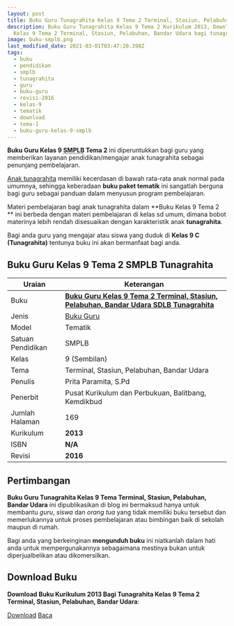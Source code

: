 ```yaml
---
layout: post
title: Buku Guru Tunagrahita Kelas 9 Tema 2 Terminal, Stasiun, Pelabuhan, Bandar Udara
description: Buku Guru Tunagrahita Kelas 9 Tema 2 Kurikulum 2013, Download buku
  Kelas 9 Tema 2 Terminal, Stasiun, Pelabuhan, Bandar Udara bagi tunagrahita
image: buku-smplb.png
last_modified_date: 2021-03-01T03:47:20.398Z
tags:
  - buku
  - pendidikan
  - smplb
  - tunagrahita
  - guru
  - buku-guru
  - revisi-2016
  - kelas-9
  - tematik
  - download
  - tema-1
  - buku-guru-kelas-9-smplb
---
```


**Buku Guru Kelas 9 <abbr title="Sekolah Menengah Pertama Luar Biasa">SMPLB</abbr> Tema 2** ini diperuntukkan bagi guru yang memberikan layanan pendidikan/mengajar anak tunagrahita sebagai penunjang pembelajaran.

[Anak tunagrahita](/teori/tunagrahita "Apa itu Tunagrahita") memiliki kecerdasan di bawah rata-rata anak normal pada umumnya, sehingga keberadaan **buku paket tematik** ini sangatlah berguna bagi guru sebagai panduan dalam menyusun program pembelajaran.

Materi pembelajaran bagi anak tunagrahita dalam **Buku Kelas 9 Tema 2 ** ini berbeda dengan materi pembelajaran di kelas sd umum, dimana bobot materinya lebih rendah disesuaikan dengan karakteristik anak **tunagrahita**.

Bagi anda guru yang mengajar atau siswa yang duduk di **Kelas 9 C (Tunagrahita)** tentunya buku ini akan bermanfaat bagi anda.

## Buku Guru Kelas 9 Tema 2 SMPLB Tunagrahita  

|Uraian|Keterangan|
| --- | --- |
|Buku|<a href="/bse/buku-guru-tunagrahita-kelas-9-tema-2-terminal" title="Buku Guru Kelas 9 Tema 2 Terminal, Stasiun, Pelabuhan, Bandar Udara SMPLB Tunagrahita"><strong>Buku Guru Kelas 9 Tema 2 Terminal, Stasiun, Pelabuhan, Bandar Udara SDLB Tunagrahita</strong></a>|
|Jenis|<a href="/bse" title="Buku Guru" target="_blank">Buku Guru</a>|
|Model|Tematik|
|Satuan Pendidikan|SMPLB|
|Kelas|9 (Sembilan)|
|Tema|Terminal, Stasiun, Pelabuhan, Bandar Udara|
|Penulis| Prita Paramita, S.Pd|
|Penerbit|Pusat Kurikulum dan Perbukuan, Balitbang, Kemdikbud|
|Jumlah Halaman|169|
|Kurikulum|<strong>2013</strong>|
|ISBN|<strong>N/A</strong>|
|Revisi|<strong>2016</strong>|

## Pertimbangan
**Buku Guru Tunagrahita Kelas 9 Tema Terminal, Stasiun, Pelabuhan, Bandar Udara** ini dipublikasikan di blog ini bermaksud hanya untuk membantu _guru_, _siswa_ dan _orang tua_ yang tidak memiliki buku tersebut dan memerlukannya untuk proses pembelajaran atau bimbingan baik di sekolah maupun di rumah.

Bagi anda yang berkeinginan <b>mengunduh buku</b> ini niatkanlah dalam hati anda untuk mempergunakannya sebagaimana mestinya bukan untuk diperjualbelikan atau dikomersilkan.
  
## Download Buku
**Download Buku Kurikulum 2013 Bagi Tunagrahita Kelas 9 Tema 2 Terminal, Stasiun, Pelabuhan, Bandar Udara**:
<p class="center"><a class="button download" href="https://docs.google.com/uc?export=download&id=1uTkFw_oNvlMaKarEuD2yOAQG8afh9sE_" rel="nofollow" target="_blank" title="Download Buku Guru Tunagrahita Kelas 9 Tema Terminal, Stasiun, Pelabuhan, Bandar Udara">Download</a>
<a class="button demo open-dialog" href="https://drive.google.com/file/d/1uTkFw_oNvlMaKarEuD2yOAQG8afh9sE_/preview" rel="nofollow" target="_blank" title="Download Buku Guru Tunagrahita Kelas 9 Tema Terminal, Stasiun, Pelabuhan, Bandar Udara">Baca</a></p>
